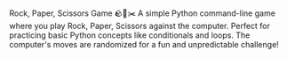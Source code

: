 Rock, Paper, Scissors Game 🪨📄✂️
A simple Python command-line game where you play Rock, Paper, Scissors against the computer. Perfect for practicing basic Python concepts like conditionals and loops. The computer's moves are randomized for a fun and unpredictable challenge!
